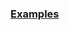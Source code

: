 
### [Examples](https://github.com/Mircea-MMXXI/azapy/blob/main/scripts/portfolios/Port_SD_examples.py)

```
